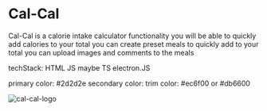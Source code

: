 # Cal-Cal
Cal-Cal is a calorie intake calculator
functionality
you will be able to quickly add calories to your total 
you can create preset meals to quickly add to your total
you can upload images and comments to the meals 





techStack: 
HTML 
JS maybe TS
electron.JS


primary color: #2d2d2e
secondary color: 
trim color: #ec6f00 or #db6600


![cal-cal-logo](https://github.com/LS2355/Cal-Cal/assets/108366585/7a4b72b1-1db9-49c2-bc19-538040362334)
